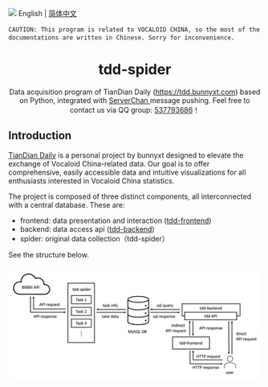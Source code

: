 <img src="https://gw.alipayobjects.com/zos/antfincdn/R8sN%24GNdh6/language.svg" width="18"> English | [简体中文](./README_zh-CN.md)

```
CAUTION: This program is related to VOCALOID CHINA, so the most of the documentations are written in Chinese. Sorry for inconvenience.
```

<h1 align="center">
<b>tdd-spider</b>
</h1>

<div align="center">
Data acquisition program of TianDian Daily (<a href="https://tdd.bunnyxt.com">https://tdd.bunnyxt.com</a>) based on Python, integrated with <a href="http://sc.ftqq.com/3.version"> ServerChan </a> message pushing. Feel free to contact us via QQ group: <a href="https://jq.qq.com/?_wv=1027&k=588s7nw">537793686</a>！
</div>

## Introduction

[TianDian Daily](https://tdd.bunnyxt.com) is a personal project by bunnyxt designed to elevate the exchange of Vocaloid China-related data. Our goal is to offer comprehensive, easily accessible data and intuitive visualizations for all enthusiasts interested in Vocaloid China statistics.

The project is composed of three distinct components, all interconnected with a central database. These are:

- frontend: data presentation and interaction ([tdd-frontend](https://github.com/bunnyxt/tdd-frontend))
- backend: data access api ([tdd-backend](https://github.com/bunnyxt/tdd-backend))
- spider: original data collection（tdd-spider）

See the structure below.

![TianDian Daily structure](./tdd-structure.png "TianDian Daily structure")

